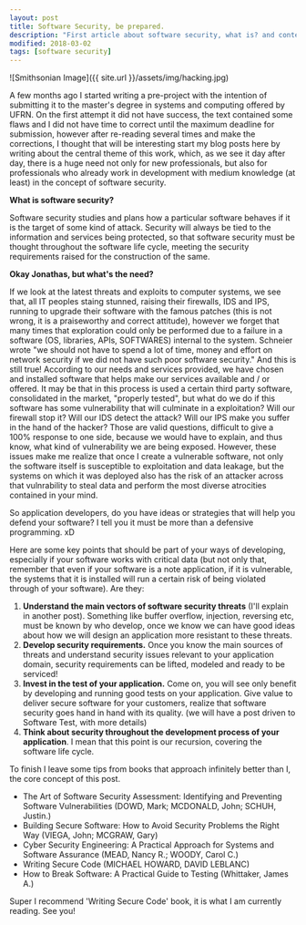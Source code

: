 ```yaml
---
layout: post
title: Software Security, be prepared.
description: "First article about software security, what is? and contextualization"
modified: 2018-03-02
tags: [software security]
---
```


![Smithsonian Image]({{ site.url }}/assets/img/hacking.jpg)

<p>
A few months ago I started writing a pre-project with the intention of submitting it to the master's degree in systems and computing offered by UFRN. On the first attempt it did not have success, the text contained some flaws and I did not have time to correct until the maximum deadline for submission, however after re-reading several times and make the corrections, I thought that will be interesting start my blog posts here by writing about the central theme of this work, which, as we see it day after day, there is a huge need not only for new professionals, but also for professionals who already work in development with medium knowledge (at least) in the concept of software security. 
</p>

<p>
<b>What is software security?</b>
</p>

<p>
Software security studies and plans how a particular software behaves if it is the target of some kind of attack. Security will always be tied to the information and services being protected, so that software security must be thought throughout the software life cycle, meeting the security requirements raised for the construction of the same.
</p>

<p>
<b>Okay Jonathas, but what's the need?</b>
</p>

<p>
If we look at the latest threats and exploits to computer systems, we see that, all IT peoples staing stunned, raising their firewalls, IDS and IPS, running to upgrade their software with the famous patches (this is not wrong, it is a praiseworthy and correct attitude), however we forget that many times that exploration could only be performed due to a failure in a software (OS, libraries, APIs, SOFTWARES) internal to the system. Schneier wrote "we should not have to spend a lot of time, money and effort on network security if we did not have such poor software security." And this is still true! According to our needs and services provided, we have chosen and installed software that helps make our services available and / or offered. It may be that in this process is used a certain third party software, consolidated in the market, "properly tested", but what do we do if this software has some vulnerability that will culminate in a exploitation? Will our firewall stop it? Will our IDS detect the attack? Will our IPS make you suffer in the hand of the hacker? Those are valid questions, difficult to give a 100% response to one side, because we would have to explain, and thus know, what kind of vulnerability we are being exposed. However, these issues make me realize that once I create a vulnerable software, not only the software itself is susceptible to exploitation and data leakage, but the systems on which it was deployed also has the risk of an attacker across that vulnrability to steal data and perform the most diverse atrocities contained in your mind.
</p>

<p>
So application developers, do you have ideas or strategies that will help you defend your software? I tell you it must be more than a defensive programming. xD

Here are some key points that should be part of your ways of developing, especially if your software works with critical data (but not only that, remember that even if your software is a note application, if it is vulnerable, the systems that it is installed will run a certain risk of being violated through of your software). Are they:
</p>

1. <b>Understand the main vectors of software security threats</b> (I'll explain in another post). Something like buffer overflow, injection, reversing etc, must be known by who develop, once we know we can have good ideas about how we will design an application more resistant to these threats.
2. <b>Develop security requirements.</b> Once you know the main sources of threats and understand security issues relevant to your application domain, security requirements can be lifted, modeled and ready to be serviced!
3. <b>Invest in the test of your application.</b> Come on, you will see only benefit by developing and running good tests on your application. Give value to deliver secure software for your customers, realize that software security goes hand in hand with its quality. (we will have a post driven to Software Test, with more details)
4. <b>Think about security throughout the development process of your application</b>. I mean that this point is our recursion, covering the software life cycle.

<p>
To finish I leave some tips from books that approach infinitely better than I, the core concept of this post.
</P>

* The Art of Software Security Assessment: Identifying and Preventing Software Vulnerabilities (DOWD, Mark; MCDONALD, John; SCHUH, Justin.)
* Building Secure Software: How to Avoid Security Problems the Right Way (VIEGA, John; MCGRAW, Gary)
* Cyber Security Engineering: A Practical Approach for Systems and Software Assurance (MEAD, Nancy R.; WOODY, Carol C.)
* Writing Secure Code (MICHAEL HOWARD, DAVID LEBLANC)
* How to Break Software: A Practical Guide to Testing (Whittaker, James A.)

<p>
Super I recommend 'Writing Secure Code' book, it is what I am currently reading.
See you!
<p/>

